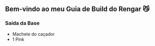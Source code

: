## Bem-vindo ao meu Guia de Build do Rengar :smirk_cat:
 ### **Saída da Base**
 - Machete do caçador
 - 1 Pink
